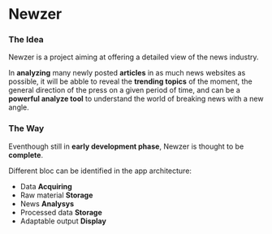 # Newzer


### The Idea

Newzer is a project aiming at offering a detailed view of the news industry.

In **analyzing** many newly posted **articles** in as much news websites as possible, it will be abble to reveal the **trending topics** of the moment, the general direction of the press on a given period of time, and can be a **powerful analyze tool** to understand the world of breaking news with a new angle.

### The Way

Eventhough still in **early development phase**, Newzer is thought to be **complete**.

Different bloc can be identified in the app architecture:

* Data __Acquiring__
* Raw material __Storage__
* News __Analysys__
* Processed data __Storage__
* Adaptable output __Display__
